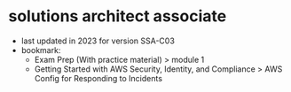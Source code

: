 # solutions architect associate

- last updated in 2023 for version SSA-C03
- bookmark:
  - Exam Prep (With practice material) > module 1
  - Getting Started with AWS Security, Identity, and Compliance > AWS Config for Responding to Incidents
